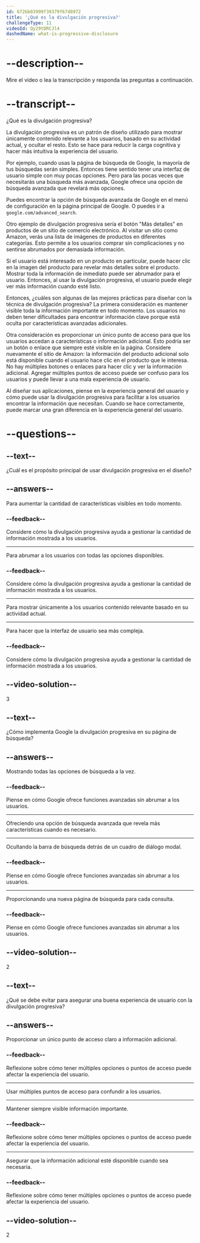 ```yaml
---
id: 672bb03999f39379f67d8972
title: '¿Qué es la divulgación progresiva?'
challengeType: 11
videoId: Qy29tDRCJl4
dashedName: what-is-progressive-disclosure
---
```


# --description--

Mire el video o lea la transcripción y responda las preguntas a continuación.

# --transcript--

¿Qué es la divulgación progresiva?

La divulgación progresiva es un patrón de diseño utilizado para mostrar únicamente contenido relevante a los usuarios, basado en su actividad actual, y ocultar el resto. Esto se hace para reducir la carga cognitiva y hacer más intuitiva la experiencia del usuario.

Por ejemplo, cuando usas la página de búsqueda de Google, la mayoría de tus búsquedas serán simples. Entonces tiene sentido tener una interfaz de usuario simple con muy pocas opciones. Pero para las pocas veces que necesitarás una búsqueda más avanzada, Google ofrece una opción de búsqueda avanzada que revelará más opciones.

Puedes encontrar la opción de búsqueda avanzada de Google en el menú de configuración en la página principal de Google. O puedes ir a `google.com/advanced_search`.

Otro ejemplo de divulgación progresiva sería el botón "Más detalles" en productos de un sitio de comercio electrónico. Al visitar un sitio como Amazon, verás una lista de imágenes de productos en diferentes categorías. Esto permite a los usuarios comprar sin complicaciones y no sentirse abrumados por demasiada información.

Si el usuario está interesado en un producto en particular, puede hacer clic en la imagen del producto para revelar más detalles sobre el producto. Mostrar toda la información de inmediato puede ser abrumador para el usuario. Entonces, al usar la divulgación progresiva, el usuario puede elegir ver más información cuando esté listo.

Entonces, ¿cuáles son algunas de las mejores prácticas para diseñar con la técnica de divulgación progresiva? La primera consideración es mantener visible toda la información importante en todo momento. Los usuarios no deben tener dificultades para encontrar información clave porque está oculta por características avanzadas adicionales.

Otra consideración es proporcionar un único punto de acceso para que los usuarios accedan a características o información adicional. Esto podría ser un botón o enlace que siempre esté visible en la página. Considere nuevamente el sitio de Amazon: la información del producto adicional solo está disponible cuando el usuario hace clic en el producto que le interesa. No hay múltiples botones o enlaces para hacer clic y ver la información adicional. Agregar múltiples puntos de acceso puede ser confuso para los usuarios y puede llevar a una mala experiencia de usuario.

Al diseñar sus aplicaciones, piense en la experiencia general del usuario y cómo puede usar la divulgación progresiva para facilitar a los usuarios encontrar la información que necesitan. Cuando se hace correctamente, puede marcar una gran diferencia en la experiencia general del usuario.

# --questions--

## --text--

¿Cuál es el propósito principal de usar divulgación progresiva en el diseño?

## --answers--

Para aumentar la cantidad de características visibles en todo momento.

### --feedback--

Considere cómo la divulgación progresiva ayuda a gestionar la cantidad de información mostrada a los usuarios.

---

Para abrumar a los usuarios con todas las opciones disponibles.

### --feedback--

Considere cómo la divulgación progresiva ayuda a gestionar la cantidad de información mostrada a los usuarios.

---

Para mostrar únicamente a los usuarios contenido relevante basado en su actividad actual.

---

Para hacer que la interfaz de usuario sea más compleja.

### --feedback--

Considere cómo la divulgación progresiva ayuda a gestionar la cantidad de información mostrada a los usuarios.

## --video-solution--

3

## --text--

¿Cómo implementa Google la divulgación progresiva en su página de búsqueda?

## --answers--

Mostrando todas las opciones de búsqueda a la vez.

### --feedback--

Piense en cómo Google ofrece funciones avanzadas sin abrumar a los usuarios.

---

Ofreciendo una opción de búsqueda avanzada que revela más características cuando es necesario.

---

Ocultando la barra de búsqueda detrás de un cuadro de diálogo modal.

### --feedback--

Piense en cómo Google ofrece funciones avanzadas sin abrumar a los usuarios.

---

Proporcionando una nueva página de búsqueda para cada consulta.

### --feedback--

Piense en cómo Google ofrece funciones avanzadas sin abrumar a los usuarios.

## --video-solution--

2

## --text--

¿Qué se debe evitar para asegurar una buena experiencia de usuario con la divulgación progresiva?

## --answers--

Proporcionar un único punto de acceso claro a información adicional.

### --feedback--

Reflexione sobre cómo tener múltiples opciones o puntos de acceso puede afectar la experiencia del usuario.

---

Usar múltiples puntos de acceso para confundir a los usuarios.

---

Mantener siempre visible información importante.

### --feedback--

Reflexione sobre cómo tener múltiples opciones o puntos de acceso puede afectar la experiencia del usuario.

---

Asegurar que la información adicional esté disponible cuando sea necesaria.

### --feedback--

Reflexione sobre cómo tener múltiples opciones o puntos de acceso puede afectar la experiencia del usuario.

## --video-solution--

2
